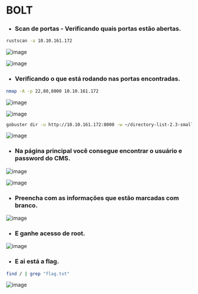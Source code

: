 # BOLT

* ### Scan de portas - Verificando quais portas estão abertas.

```bash
rustscan -a 10.10.161.172
```
![image](https://github.com/lufffe/Writeups/assets/90646635/5b5d200f-4f0f-400f-9ef1-56a86aef7ea8)

![image](https://github.com/lufffe/Writeups/assets/90646635/f929ae32-7464-49b4-b39d-2a2f8653a02b)

* ### Verificando o que está rodando nas portas encontradas.
```bash
nmap -A -p 22,80,8000 10.10.161.172
```
![image](https://github.com/lufffe/Writeups/assets/90646635/1a22ac27-df9f-4d6f-ac02-66c45dba9c60)

![image](https://github.com/lufffe/Writeups/assets/90646635/78dc05c0-662f-46ae-9b44-6384688f4a1e)

```bash
gobuster dir -u http://10.10.161.172:8000 -w ~/directory-list-2.3-small.txt -t 100 --no-error
```
![image](https://github.com/lufffe/Writeups/assets/90646635/0fe18f32-fc50-46e1-8c0e-e62f733ba2b2)

* ### Na página principal você consegue encontrar o usuário e password do CMS.
![image](https://github.com/lufffe/Writeups/assets/90646635/92508fa6-8cb9-4f20-bcc5-1c9ce474d744)


![image](https://github.com/lufffe/Writeups/assets/90646635/b108b8fa-6b31-4172-aac7-bfecd920d738)

* ### Preencha com as informações que estão marcadas com branco.
![image](https://github.com/lufffe/Writeups/assets/90646635/22c8783a-73d1-4a85-9568-1a18183b8c83)

* ### E ganhe acesso de root.
![image](https://github.com/lufffe/Writeups/assets/90646635/cd187a4a-bf2c-43ad-8590-31467bcc5364)

* ### E ai está a flag.
```bash
find / | grep "flag.txt"
```
![image](https://github.com/lufffe/Writeups/assets/90646635/8e7323f1-c511-44bc-97f3-85f989b991d2)



